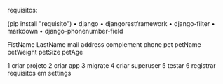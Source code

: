 <!-- Sistema criado para pratica com tecnologia DRF -->


 
<!--EEEEEEEEEEEEEEEEEENNNNNNNN        NNNNNNNNDDDDDDDDDDDDD      EEEEEEEEEEEEEEEEEEEEEERRRRRRRRRRRRRRRRR   
E::::::::::::::::::::EN:::::::N       N::::::ND::::::::::::DDD   E::::::::::::::::::::ER::::::::::::::::R  
E::::::::::::::::::::EN::::::::N      N::::::ND:::::::::::::::DD E::::::::::::::::::::ER::::::RRRRRR:::::R 
EE::::::EEEEEEEEE::::EN:::::::::N     N::::::NDDD:::::DDDDD:::::DEE::::::EEEEEEEEE::::ERR:::::R     R:::::R
  E:::::E       EEEEEEN::::::::::N    N::::::N  D:::::D    D:::::D E:::::E       EEEEEE  R::::R     R:::::R
  E:::::E             N:::::::::::N   N::::::N  D:::::D     D:::::DE:::::E               R::::R     R:::::R
  E::::::EEEEEEEEEE   N:::::::N::::N  N::::::N  D:::::D     D:::::DE::::::EEEEEEEEEE     R::::RRRRRR:::::R 
  E:::::::::::::::E   N::::::N N::::N N::::::N  D:::::D     D:::::DE:::::::::::::::E     R:::::::::::::RR  
  E:::::::::::::::E   N::::::N  N::::N:::::::N  D:::::D     D:::::DE:::::::::::::::E     R::::RRRRRR:::::R 
  E::::::EEEEEEEEEE   N::::::N   N:::::::::::N  D:::::D     D:::::DE::::::EEEEEEEEEE     R::::R     R:::::R
  E:::::E             N::::::N    N::::::::::N  D:::::D     D:::::DE:::::E               R::::R     R:::::R
  E:::::E       EEEEEEN::::::N     N:::::::::N  D:::::D    D:::::D E:::::E       EEEEEE  R::::R     R:::::R
EE::::::EEEEEEEE:::::EN::::::N      N::::::::NDDD:::::DDDDD:::::DEE::::::EEEEEEEE:::::ERR:::::R     R:::::R
E::::::::::::::::::::EN::::::N       N:::::::ND:::::::::::::::DD E::::::::::::::::::::ER::::::R     R:::::R
E::::::::::::::::::::EN::::::N        N::::::ND::::::::::::DDD   E::::::::::::::::::::ER::::::R     R:::::R
EEEEEEEEEEEEEEEEEEEEEENNNNNNNN         NNNNNNNDDDDDDDDDDDDD      EEEEEEEEEEEEEEEEEEEEEERRRRRRRR     RRRRR-->
                                                                                                           
requisitos:
<!-- lembre-se de usar um ambiente de desenvolvimento virtual (venv) -->
(pip install "requisito")
    • django
    • djangorestframework
    • django-filter
    • markdown
    • django-phonenumber-field

FistName LastName
mail
address complement
phone
pet
petName
petWeight
petSize
petAge

1 criar projeto
2 criar app
3 migrate
4 criar superuser
5 testar
6 registrar requisitos em settings
<!-- daqui em diante não existe caminho "padrão" -->
